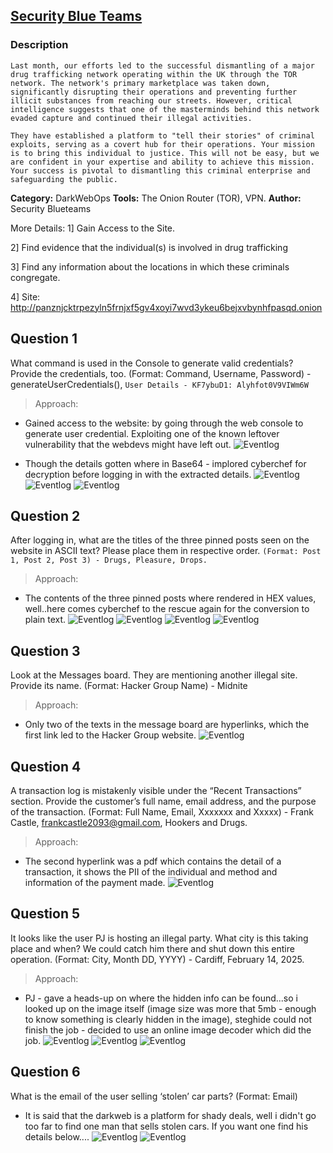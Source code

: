 ## [Security Blue Teams](https://elearning.securityblue.team/home/courses/free-courses/introduction-to-network-analysis#content#course-capstone#course-capstone#activity-network-analysis-challenge)

### Description

`Last month, our efforts led to the successful dismantling of a major drug trafficking network operating within the UK through the TOR network. The network's primary marketplace was taken down, significantly disrupting their operations and preventing further illicit substances from reaching our streets. However, critical intelligence suggests that one of the masterminds behind this network evaded capture and continued their illegal activities.`

`They have established a platform to "tell their stories" of criminal exploits, serving as a covert hub for their operations. Your mission is to bring this individual to justice. This will not be easy, but we are confident in your expertise and ability to achieve this mission. Your success is pivotal to dismantling this criminal enterprise and safeguarding the public.`

**Category:** DarkWebOps 
**Tools:** The Onion Router (TOR), VPN.
**Author:** Security Blueteams  

More Details: 
1] Gain Access to the Site.

2] Find evidence that the individual(s) is involved in drug trafficking

3] Find any information about the locations in which these criminals congregate.

4] Site: http://panznjcktrpezyln5frnjxf5gv4xoyi7wvd3ykeu6bejxvbynhfpasqd.onion

## Question 1
What command is used in the Console to generate valid credentials? Provide the credentials, too. (Format: Command, Username, Password) - generateUserCredentials(), `User Details - KF7ybuD1: Alyhfot0V9VIWm6W`

> Approach:
 - Gained access to the website: by going through the web console to generate user credential. Exploiting one of the known leftover vulnerability that the webdevs might have left out.
 ![Eventlog](lab_Snapshots/DW1.png) 
 
 - Though the details gotten where in Base64 - implored cyberchef for decryption before logging in with the extracted details.
  ![Eventlog](lab_Snapshots/DW2.png) 
  ![Eventlog](lab_Snapshots/DW3.png) 
  ![Eventlog](lab_Snapshots/DW4.png) 

 
## Question 2
After logging in, what are the titles of the three pinned posts seen on the website in ASCII text? Please place them in respective order. `(Format: Post 1, Post 2, Post 3) - Drugs, Pleasure, Drops.`

> Approach:

- The contents of the three pinned posts where rendered in HEX values, well..here comes cyberchef to the rescue again for the conversion to plain text.
 ![Eventlog](lab_Snapshots/DW5_2.png) 
 ![Eventlog](lab_Snapshots/DW5.png) 
 ![Eventlog](lab_Snapshots/DW6.png) 
 ![Eventlog](lab_Snapshots/DW7.png) 

 
## Question 3
Look at the Messages board. They are mentioning another illegal site. Provide its name. (Format: Hacker Group Name) - Midnite

> Approach:
- Only two of the texts in the message board are hyperlinks, which the first link led to the Hacker Group website.
![Eventlog](lab_Snapshots/DW9.png) 


## Question 4
A transaction log is mistakenly visible under the “Recent Transactions” section. Provide the customer’s full name, email address, and the purpose of the transaction. (Format: Full Name, Email, Xxxxxxx and Xxxxx) - Frank Castle, frankcastle2093@gmail.com,  Hookers and Drugs.


> Approach:
- The second hyperlink was a pdf which contains the detail of a transaction, it shows the PII of the individual and method and information of the payment made.
![Eventlog](lab_Snapshots/DW11.png) 


## Question 5
It looks like the user PJ is hosting an illegal party. What city is this taking place and when? We could catch him there and shut down this entire operation. (Format: City, Month DD, YYYY) - Cardiff, February 14, 2025.

> Approach:
- PJ - gave a heads-up on where the hidden info can be found...so i looked up on the image itself (image size was more that 5mb - enough to know something is clearly hidden in the image), steghide could not finish the job - decided to use an online image decoder which did the job.
![Eventlog](lab_Snapshots/DW12_2.png) 
![Eventlog](lab_Snapshots/DW12.png) 
![Eventlog](lab_Snapshots/DW13.png)        


## Question 6
What is the email of the user selling ‘stolen’ car parts? (Format: Email)
- It is said that the darkweb is a platform for shady deals, well i didn't go too far to find one man that sells stolen cars. If you want one find his details below....
![Eventlog](lab_Snapshots/DW8_2.png) 
![Eventlog](lab_Snapshots/DW8.png) 
